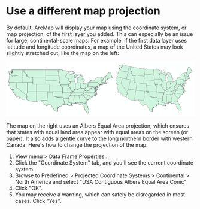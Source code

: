 # Use a different map projection

By default, ArcMap will display your map using the coordinate system, or map projection, of the first layer you added. This can especially be an issue for large, continental-scale maps. For example, if the first data layer uses latitude and longitude coordinates, a map of the United States may look slightly stretched out, like the map on the left:

![map projections](map-projection.png)

The map on the right uses an Albers Equal Area projection, which ensures that states with equal land area appear with equal areas on the screen (or paper). It also adds a gentle curve to the long northern border with western Canada. Here's how to change the projection of the map:

1. View menu > Data Frame Properties...
2. Click the "Coordinate System" tab, and you'll see the current coordinate system.
3. Browse to Predefined > Projected Coordinate Systems > Continental > North America and select "USA Contiguous Albers Equal Area Conic"
4. Click "OK".
5. You may receive a warning, which can safely be disregarded in most cases. Click "Yes".
